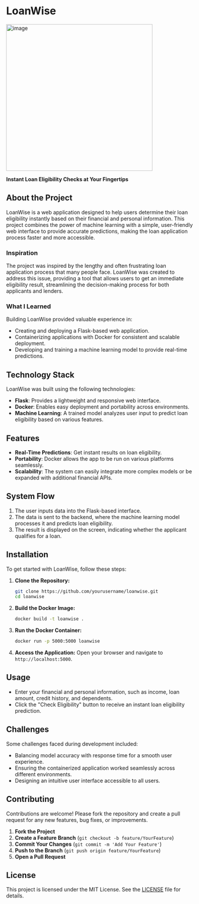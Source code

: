 # LoanWise


<img width="395" alt="image" src="https://github.com/user-attachments/assets/b8c1cc3f-eb71-4ba4-8902-39bf905a145e">


**Instant Loan Eligibility Checks at Your Fingertips**

## About the Project
LoanWise is a web application designed to help users determine their loan eligibility instantly based on their financial and personal information. This project combines the power of machine learning with a simple, user-friendly web interface to provide accurate predictions, making the loan application process faster and more accessible.

### Inspiration
The project was inspired by the lengthy and often frustrating loan application process that many people face. LoanWise was created to address this issue, providing a tool that allows users to get an immediate eligibility result, streamlining the decision-making process for both applicants and lenders.

### What I Learned
Building LoanWise provided valuable experience in:
- Creating and deploying a Flask-based web application.
- Containerizing applications with Docker for consistent and scalable deployment.
- Developing and training a machine learning model to provide real-time predictions.

## Technology Stack
LoanWise was built using the following technologies:
- **Flask**: Provides a lightweight and responsive web interface.
- **Docker**: Enables easy deployment and portability across environments.
- **Machine Learning**: A trained model analyzes user input to predict loan eligibility based on various features.

## Features
- **Real-Time Predictions**: Get instant results on loan eligibility.
- **Portability**: Docker allows the app to be run on various platforms seamlessly.
- **Scalability**: The system can easily integrate more complex models or be expanded with additional financial APIs.

## System Flow
1. The user inputs data into the Flask-based interface.
2. The data is sent to the backend, where the machine learning model processes it and predicts loan eligibility.
3. The result is displayed on the screen, indicating whether the applicant qualifies for a loan.

## Installation
To get started with LoanWise, follow these steps:

1. **Clone the Repository:**
   ```bash
   git clone https://github.com/yourusername/loanwise.git
   cd loanwise
   ```

2. **Build the Docker Image:**
   ```bash
   docker build -t loanwise .
   ```

3. **Run the Docker Container:**
   ```bash
   docker run -p 5000:5000 loanwise
   ```

4. **Access the Application:**
   Open your browser and navigate to `http://localhost:5000`.

## Usage
- Enter your financial and personal information, such as income, loan amount, credit history, and dependents.
- Click the "Check Eligibility" button to receive an instant loan eligibility prediction.

## Challenges
Some challenges faced during development included:
- Balancing model accuracy with response time for a smooth user experience.
- Ensuring the containerized application worked seamlessly across different environments.
- Designing an intuitive user interface accessible to all users.

## Contributing
Contributions are welcome! Please fork the repository and create a pull request for any new features, bug fixes, or improvements.

1. **Fork the Project**
2. **Create a Feature Branch** (`git checkout -b feature/YourFeature`)
3. **Commit Your Changes** (`git commit -m 'Add Your Feature'`)
4. **Push to the Branch** (`git push origin feature/YourFeature`)
5. **Open a Pull Request**

## License
This project is licensed under the MIT License. See the [LICENSE](LICENSE) file for details.




